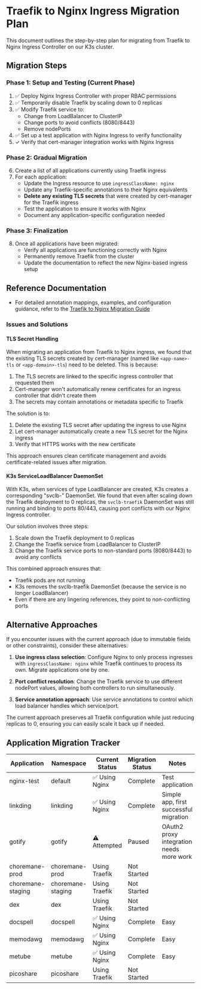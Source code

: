 # Traefik to Nginx Ingress Migration Plan

This document outlines the step-by-step plan for migrating from Traefik to Nginx Ingress Controller on our K3s cluster.

## Migration Steps

### Phase 1: Setup and Testing (Current Phase)

1. ✅ Deploy Nginx Ingress Controller with proper RBAC permissions
2. ✅ Temporarily disable Traefik by scaling down to 0 replicas
3. ✅ Modify Traefik service to:
   - Change from LoadBalancer to ClusterIP
   - Change ports to avoid conflicts (8080/8443)
   - Remove nodePorts
4. ✅ Set up a test application with Nginx Ingress to verify functionality
5. ✓ Verify that cert-manager integration works with Nginx Ingress

### Phase 2: Gradual Migration

6. Create a list of all applications currently using Traefik ingress
7. For each application:
   - Update the Ingress resource to use `ingressClassName: nginx`
   - Update any Traefik-specific annotations to their Nginx equivalents
   - **Delete any existing TLS secrets** that were created by cert-manager for the Traefik ingress
   - Test the application to ensure it works with Nginx
   - Document any application-specific configuration needed

### Phase 3: Finalization

8. Once all applications have been migrated:
   - Verify all applications are functioning correctly with Nginx
   - Permanently remove Traefik from the cluster
   - Update the documentation to reflect the new Nginx-based ingress setup

## Reference Documentation

- For detailed annotation mappings, examples, and configuration guidance, refer to the [Traefik to Nginx Migration Guide](./traefik-to-nginx-migration.md)

### Issues and Solutions

#### TLS Secret Handling

When migrating an application from Traefik to Nginx ingress, we found that the existing TLS secrets created by cert-manager (named like `<app-name>-tls` or `<app-domain>-tls`) need to be deleted. This is because:

1. The TLS secrets are linked to the specific ingress controller that requested them
2. Cert-manager won't automatically renew certificates for an ingress controller that didn't create them
3. The secrets may contain annotations or metadata specific to Traefik

The solution is to:

1. Delete the existing TLS secret after updating the ingress to use Nginx
2. Let cert-manager automatically create a new TLS secret for the Nginx ingress
3. Verify that HTTPS works with the new certificate

This approach ensures clean certificate management and avoids certificate-related issues after migration.

#### K3s ServiceLoadBalancer DaemonSet

With K3s, when services of type LoadBalancer are created, K3s creates a corresponding "svclb-" DaemonSet. We found that even after scaling down the Traefik deployment to 0 replicas, the `svclb-traefik` DaemonSet was still running and binding to ports 80/443, causing port conflicts with our Nginx Ingress controller.

Our solution involves three steps:

1. Scale down the Traefik deployment to 0 replicas
2. Change the Traefik service from LoadBalancer to ClusterIP
3. Change the Traefik service ports to non-standard ports (8080/8443) to avoid any conflicts

This combined approach ensures that:

- Traefik pods are not running
- K3s removes the svclb-traefik DaemonSet (because the service is no longer LoadBalancer)
- Even if there are any lingering references, they point to non-conflicting ports

## Alternative Approaches

If you encounter issues with the current approach (due to immutable fields or other constraints), consider these alternatives:

1. **Use ingress class selection**: Configure Nginx to only process ingresses with `ingressClassName: nginx` while Traefik continues to process its own. Migrate applications one by one.

2. **Port conflict resolution**: Change the Traefik service to use different nodePort values, allowing both controllers to run simultaneously.

3. **Service annotation approach**: Use service annotations to control which load balancer handles which service/port.

The current approach preserves all Traefik configuration while just reducing replicas to 0, ensuring you can easily scale it back up if needed.

## Application Migration Tracker

| Application | Namespace | Current Status | Migration Status | Notes |
|-------------|-----------|----------------|------------------|---------|
| nginx-test | default | ✅ Using Nginx | Complete | Test application |
| linkding | linkding | ✅ Using Nginx | Complete | Simple app, first successful migration |
| gotify | gotify | ⚠️ Attempted | Paused | OAuth2 proxy integration needs more work |
| choremane-prod | choremane-prod | Using Traefik | Not Started | |
| choremane-staging | choremane-staging | Using Traefik | Not Started | |
| dex | dex | Using Traefik | Not Started | |
| docspell | docspell | ✅ Using Nginx | Complete | Easy |
| memodawg | memodawg | ✅ Using Nginx | Complete | Easy |
| metube | metube | ✅ Using Nginx | Complete | Easy |
| picoshare | picoshare | Using Traefik | Not Started | |